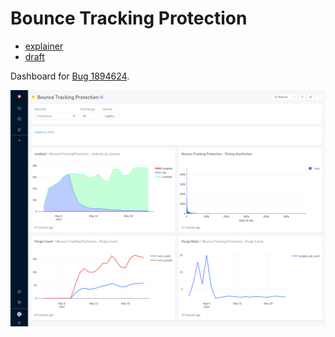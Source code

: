 # Bounce Tracking Protection

- [explainer](https://github.com/privacycg/nav-tracking-mitigations/blob/d6335ec105b859e7a50d228f5ec5ff61eeef6eb1/bounce-tracking-explainer.md)
- [draft](https://privacycg.github.io/nav-tracking-mitigations/#deployed-mitigations)

Dashboard for [Bug 1894624](https://bugzilla.mozilla.org/show_bug.cgi?id=1894624).

![Looker Dashboard Draft](btp-dashboard.png)
